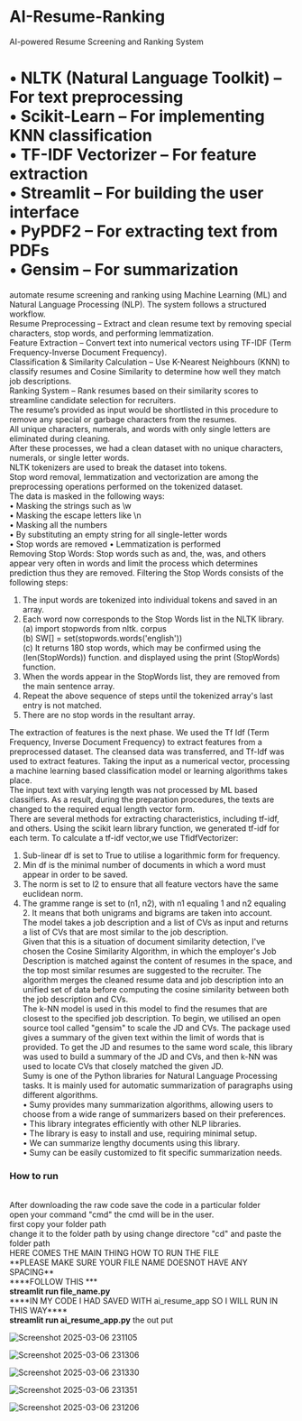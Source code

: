 # AI-Resume-Ranking
AI-powered Resume Screening and Ranking System
<h1>•	NLTK (Natural Language Toolkit) – For text preprocessing<br>
•	Scikit-Learn – For implementing KNN classification<br>
•	TF-IDF Vectorizer – For feature extraction<br>
•	Streamlit – For building the user interface<br>
•	PyPDF2 – For extracting text from PDFs<br>
•	Gensim – For summarization<br>
</h1>

automate resume screening and ranking using Machine Learning (ML) and Natural Language Processing (NLP). The system follows a structured workflow.<br>
Resume Preprocessing – Extract and clean resume text by removing special characters, stop words, and performing lemmatization.<br>
Feature Extraction – Convert text into numerical vectors using TF-IDF (Term Frequency-Inverse Document Frequency).<br>
Classification & Similarity Calculation – Use K-Nearest Neighbours (KNN) to classify resumes and Cosine Similarity to determine how well they match job descriptions.<br>
Ranking System – Rank resumes based on their similarity scores to streamline candidate selection for recruiters.<br>
The resume’s provided as input would be shortlisted in this procedure to remove any special or garbage characters from the resumes.<br> All unique characters, numerals, and words with only single letters are <br> eliminated during cleaning.<br> After these processes, we had a clean dataset with no unique characters, numerals, or single letter words. <br> NLTK tokenizers are used to break the dataset into tokens.<br> Stop word removal, lemmatization and vectorization are among the preprocessing operations performed on the tokenized dataset.<br>
The data is masked in the following ways:<br>
•	Masking the strings such as \w <br>
•	Masking the escape letters like \n <br>
•	Masking all the numbers <br>
•	By substituting an empty string for all single-letter words <br>
•	Stop words are removed • Lemmatization is performed<br>
Removing Stop Words: Stop words such as and, the, was, and others appear very often in words and limit the process which determines prediction thus they are removed. Filtering the Stop Words consists of the following steps: <br>
1.	The input words are tokenized into individual tokens and saved in an array. <br>
2.	Each word now corresponds to the Stop Words list in the NLTK library.<br>
(a)	import stopwords from nltk. corpus<br>
(b)	SW[] = set(stopwords.words('english'))<br>
(c)	It returns 180 stop words, which may be confirmed using the (len(StopWords)) function. and displayed using the print (StopWords) function.<br>
3.	When the words appear in the StopWords list, they are removed from the main sentence array. <br>
4.	Repeat the above sequence of steps until the tokenized array's last entry is not matched. <br>
5.	There are no stop words in the resultant array.<br>

The extraction of features is the next phase. We used the Tf Idf (Term Frequency, Inverse Document Frequency) to extract features from a preprocessed dataset. The cleansed data was transferred, and Tf-Idf was used to extract features. Taking the input as a numerical vector, processing a machine learning based classification model or learning algorithms takes place. <br>The input text with varying length was not processed by ML based classifiers. As a result, during the preparation procedures, the texts are changed to the required equal length vector form. <br>There are several methods for extracting characteristics, including tf-idf, and others. Using the scikit learn library function, we generated tf-idf for each term. To calculate a tf-idf vector,we use TfidfVectorizer: <br>
1.	Sub-linear df is set to True to utilise a logarithmic form for frequency. <br>
2.	Min df is the minimal number of documents in which a word must appear in order to be saved. <br>
3.	The norm is set to l2 to ensure that all feature vectors have the same euclidean norm.<br>
4.	The gramme range is set to (n1, n2), with n1 equaling 1 and n2 equaling 2. It means that both unigrams and bigrams are taken into account.<br>
The model takes a job description and a list of CVs as input and returns a list of CVs that are most similar to the job description. <br>
Given that this is a situation of document similarity detection, I've chosen the Cosine Similarity Algorithm, in which the employer's Job Description is matched against the content of resumes in the space, and the top most similar resumes are suggested to the recruiter. The algorithm merges the cleaned resume data and job description into an unified set of data before computing the cosine similarity between both the job description and CVs. <br>
The k-NN model is used in this model to find the resumes that are closest to the specified job description. To begin, we utilised an open source tool called "gensim" to scale the JD and CVs. The package used gives a summary of the given text within the limit of words that is provided. To get the JD and resumes to the same word scale, this library was used to build a summary of the JD and CVs, and then k-NN was used to locate CVs that closely matched the given JD.<br>
Sumy is one of the Python libraries for Natural Language Processing tasks. It is mainly used for automatic summarization of paragraphs using different algorithms.<br>
•	Sumy provides many summarization algorithms, allowing users to choose from a wide range of summarizers based on their preferences.<br>
•	This library integrates efficiently with other NLP libraries.<br>
•	The library is easy to install and use, requiring minimal setup.<br>
•	We can summarize lengthy documents using this library.<br>
•	Sumy can be easily customized to fit specific summarization needs.<br>

<h3>How to run</h3><br>
After downloading the raw code save the code in a particular folder<br>
open your command "cmd" the cmd will be in the user.<br>
first copy your folder path<br>
change it to the folder path by using change directore "cd" and paste the folder path<br>
HERE COMES THE MAIN THING HOW TO RUN THE FILE<br>
**PLEASE MAKE SURE YOUR FILE NAME DOESNOT HAVE ANY SPACING**<br>
****FOLLOW THIS ***<br>
<b>streamlit run file_name.py</b><br>
****IN MY CODE I HAD SAVED WITH ai_resume_app SO I WILL RUN IN THIS WAY****<br>
<b>streamlit run ai_resume_app.py</b>
the out put<br>

![Screenshot 2025-03-06 231105](https://github.com/user-attachments/assets/7cd9c761-6426-4b4d-bc8a-4cd6cbdfff6d)

![Screenshot 2025-03-06 231306](https://github.com/user-attachments/assets/e0fbae58-7e23-4952-bbf5-a44b0c11e235)

![Screenshot 2025-03-06 231330](https://github.com/user-attachments/assets/c4a3819f-9c97-4472-ab2b-27094a126a73)

![Screenshot 2025-03-06 231351](https://github.com/user-attachments/assets/0aed5333-4e8b-4b84-a663-577a0416870f)

![Screenshot 2025-03-06 231206](https://github.com/user-attachments/assets/6df37d63-0241-4a99-89b6-58e1cc697f33)

